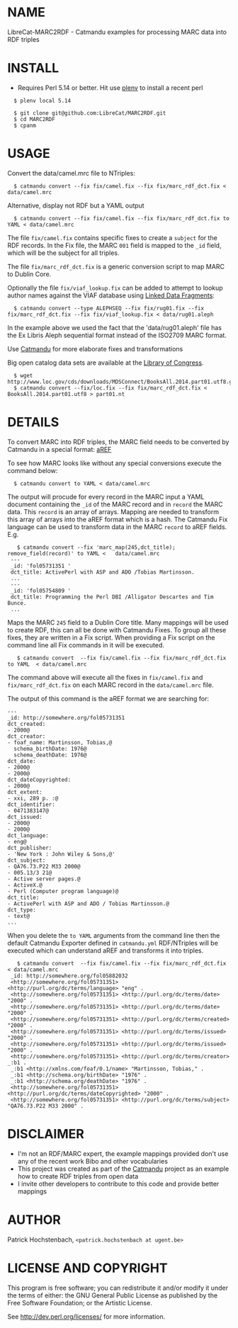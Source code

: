 # NAME

LibreCat-MARC2RDF - Catmandu examples for processing MARC data into RDF triples

# INSTALL

  * Requires Perl 5.14 or better. Hit use [plenv](https://github.com/tokuhirom/plenv) to install a recent perl

```(bash)
  $ plenv local 5.14

  $ git clone git@github.com:LibreCat/MARC2RDF.git
  $ cd MARC2RDF
  $ cpanm

```

# USAGE

  Convert the data/camel.mrc file to NTriples:

```(bash)
  $ catmandu convert --fix fix/camel.fix --fix fix/marc_rdf_dct.fix < data/camel.mrc
```

  Alternative, display not RDF but a YAML output

```(bash)
  $ catmandu convert --fix fix/camel.fix --fix fix/marc_rdf_dct.fix to YAML < data/camel.mrc
```

  The file `fix/camel.fix` contains specific fixes to create a `subject` for the RDF
  records. In the Fix file, the MARC `001` field is mapped to the `_id` field, which
  will be the subject for all triples.

  The file `fix/marc_rdf_dct.fix` is a generic conversion script to map MARC to Dublin Core.

  Optionally the file `fix/viaf_lookup.fix` can be added to attempt to lookup author names
  against the VIAF database using [Linked Data Fragments](http://linkeddatafragments.org/):

```(bash)
  $ catmandu convert --type ALEPHSEQ --fix fix/rug01.fix --fix fix/marc_rdf_dct.fix --fix fix/viaf_lookup.fix < data/rug01.aleph
```

  In the example above we used the fact that the 'data/rug01.aleph' file has the Ex Libris
  Aleph sequential format instead of the ISO2709 MARC format.

  Use [Catmandu](https://metacpan.org/pod/Catmandu) for more elaborate fixes and transformations

  Big open catalog data sets are available at the [Library of Congress](http://www.loc.gov/cds/products/marcDist.php).

```(bash)
  $ wget http://www.loc.gov/cds/downloads/MDSConnect/BooksAll.2014.part01.utf8.gz
  $ catmandu convert --fix/loc.fix --fix fix/marc_rdf_dct.fix < BooksAll.2014.part01.utf8 > part01.nt
```

# DETAILS

To convert MARC into RDF triples, the MARC field needs to be converted by Catmandu in a special
format: [aREF](https://metacpan.org/pod/RDF::aREF)

To see how MARC looks like without any special conversions execute the command below:

```(bash)
  $ catmandu convert to YAML < data/camel.mrc
```

The output will procude for every record in the MARC input a YAML document containing the `_id` of
the MARC record and in `record` the MARC data. This `record` is an array of arrays. Mapping are needed
to transform this array of arrays into the aREF format which is a hash. The Catmandu Fix language
can be used to transform data in the MARC `record` to aREF fields. E.g.

```(bash)
   $ catmandu convert --fix 'marc_map(245,dct_title); remove_field(record)' to YAML <   data/camel.mrc
 ---
 _id: 'fol05731351 '
 dct_title: ActivePerl with ASP and ADO /Tobias Martinsson.
 ...
 ---
 _id: 'fol05754809 '
 dct_title: Programming the Perl DBI /Alligator Descartes and Tim Bunce.
 ...
```

Maps the MARC `245` field to a Dublin Core title. Many mappings will be used to create RDF, this can all be
done with Catmandu Fixes. To group all these fixes, they are written in a Fix script. When providing
a Fix script on the command line all Fix commands in it will be executed.

```(bash)
   $ catmandu convert  --fix fix/camel.fix --fix fix/marc_rdf_dct.fix to YAML  < data/camel.mrc
```

The command above will execute all the fixes in `fix/camel.fix` and `fix/marc_rdf_dct.fix` on
each MARC record in the `data/camel.mrc` file.

The output of this command is the aREF format we are searching for:

```(yaml)
---
_id: http://somewhere.org/fol05731351
dct_created:
- 2000@
dct_creator:
- foaf_name: Martinsson, Tobias,@
  schema_birthDate: 1976@
  schema_deathDate: 1976@
dct_date:
- 2000@
- 2000@
dct_dateCopyrighted:
- 2000@
dct_extent:
- xxi, 289 p. :@
dct_identifier:
- 0471383147@
dct_issued:
- 2000@
- 2000@
dct_language:
- eng@
dct_publisher:
- 'New York : John Wiley & Sons,@'
dct_subject:
- QA76.73.P22 M33 2000@
- 005.13/3 21@
- Active server pages.@
- ActiveX.@
- Perl (Computer program language)@
dct_title:
- ActivePerl with ASP and ADO / Tobias Martinsson.@
dct_type:
- text@
...
```

When you delete the `to YAML` arguments from the command line then the default Catmandu
Exporter defined in `catmandu.yml` RDF/NTriples will be executed which can understand
aREF and transforms it into triples.

```(bash)
   $ catmandu convert  --fix fix/camel.fix --fix fix/marc_rdf_dct.fix  < data/camel.mrc
 _id: http://somewhere.org/fol05882032
 <http://somewhere.org/fol05731351> <http://purl.org/dc/terms/language> "eng" .
 <http://somewhere.org/fol05731351> <http://purl.org/dc/terms/date> "2000" .
 <http://somewhere.org/fol05731351> <http://purl.org/dc/terms/date> "2000" .
 <http://somewhere.org/fol05731351> <http://purl.org/dc/terms/created> "2000" .
 <http://somewhere.org/fol05731351> <http://purl.org/dc/terms/issued> "2000" .
 <http://somewhere.org/fol05731351> <http://purl.org/dc/terms/issued> "2000" .
 <http://somewhere.org/fol05731351> <http://purl.org/dc/terms/creator> _:b1 .
 _:b1 <http://xmlns.com/foaf/0.1/name> "Martinsson, Tobias," .
 _:b1 <http://schema.org/birthDate> "1976" .
 _:b1 <http://schema.org/deathDate> "1976" .
 <http://somewhere.org/fol05731351> <http://purl.org/dc/terms/dateCopyrighted> "2000" .
 <http://somewhere.org/fol05731351> <http://purl.org/dc/terms/subject> "QA76.73.P22 M33 2000" .
```

# DISCLAIMER

* I'm not an RDF/MARC expert, the example mappings provided don't use any of the recent work Bibo and other vocabularies
* This project was created as part of the [Catmandu](https://metacpan.org/pod/Catmandu) project as an example how to create RDF triples from open data
* I invite other developers to contribute to this code and provide better mappings

# AUTHOR

Patrick Hochstenbach, `<patrick.hochstenbach at ugent.be>`

# LICENSE AND COPYRIGHT

This program is free software; you can redistribute it and/or modify it
under the terms of either: the GNU General Public License as published
by the Free Software Foundation; or the Artistic License.

See http://dev.perl.org/licenses/ for more information.
